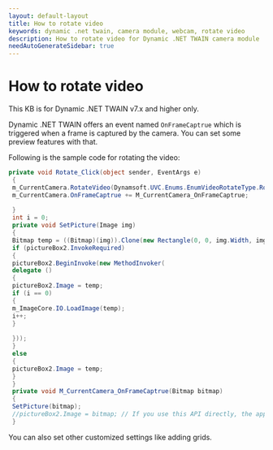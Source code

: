```yaml
---
layout: default-layout
title: How to rotate video
keywords: dynamic .net twain, camera module, webcam, rotate video
description: How to rotate video for Dynamic .NET TWAIN camera module
needAutoGenerateSidebar: true
---
```


# How to rotate video

This KB is for Dynamic .NET TWAIN v7.x and higher only.

Dynamic .NET TWAIN offers an event named `OnFrameCaptrue` which is triggered when a frame is captured by the camera. You can set some preview features with that.

Following is the sample code for rotating the video:

```c#
private void Rotate_Click(object sender, EventArgs e)
 {
 m_CurrentCamera.RotateVideo(Dynamsoft.UVC.Enums.EnumVideoRotateType.Rotate_180);
 m_CurrentCamera.OnFrameCaptrue += M_CurrentCamera_OnFrameCaptrue;
  
 }
 int i = 0;
 private void SetPicture(Image img)
 {
 Bitmap temp = ((Bitmap)(img)).Clone(new Rectangle(0, 0, img.Width, img.Height), img.PixelFormat);
 if (pictureBox2.InvokeRequired)
 {
 pictureBox2.BeginInvoke(new MethodInvoker(
 delegate ()
 {
 pictureBox2.Image = temp;
 if (i == 0)
 {
 m_ImageCore.IO.LoadImage(temp);
 i++;
 }
 
 }));
 }
 else
 {
 pictureBox2.Image = temp;
 }
 }
 private void M_CurrentCamera_OnFrameCaptrue(Bitmap bitmap)
 {
 SetPicture(bitmap);
 //pictureBox2.Image = bitmap; // If you use this API directly, the app will throw an exception. 
 }
 ```

 You can also set other customized settings like adding grids.